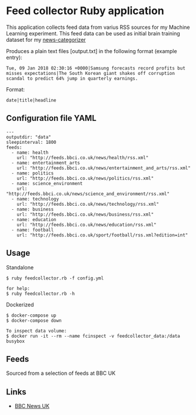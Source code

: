# Feed collector Ruby application

This application collects feed data from varius RSS sources for my Machine Learning experiment. This feed data can be used as initial brain training dataset for my [news-categorizer](https://github.com/adamkovesdi/news-categorizer)

Produces a plain text files [output.txt] in the following format (example entry):
```
Tue, 09 Jan 2018 02:30:16 +0000|Samsung forecasts record profits but misses expectations|The South Korean giant shakes off corruption scandal to predict 64% jump in quarterly earnings.
```
Format:
```
date|title|headline
```

## Configuration file YAML
```
---
outputdir: "data"
sleepinterval: 1800
feeds:
  - name: health
    url: "http://feeds.bbci.co.uk/news/health/rss.xml"
  - name: entertainment_arts
    url: "http://feeds.bbci.co.uk/news/entertainment_and_arts/rss.xml"
  - name: politics
    url: "http://feeds.bbci.co.uk/news/politics/rss.xml"
  - name: science_environment
    url: "http://feeds.bbci.co.uk/news/science_and_environment/rss.xml"
  - name: technology
    url: "http://feeds.bbci.co.uk/news/technology/rss.xml"
  - name: business
    url: "http://feeds.bbci.co.uk/news/business/rss.xml"
  - name: education
    url: "http://feeds.bbci.co.uk/news/education/rss.xml"
  - name: football
    url: "http://feeds.bbci.co.uk/sport/football/rss.xml?edition=int"
```

## Usage

Standalone
```
$ ruby feedcollector.rb -f config.yml
```
```
for help:
$ ruby feedcollector.rb -h
```

Dockerized
```
$ docker-compose up
$ docker-compose down

To inspect data volume:
$ docker run -it --rm --name fcinspect -v feedcollector_data:/data busybox
```

## Feeds

Sourced from a selection of feeds at BBC UK

## Links

- [BBC News UK](http://www.bbc.com/news/10628494)
